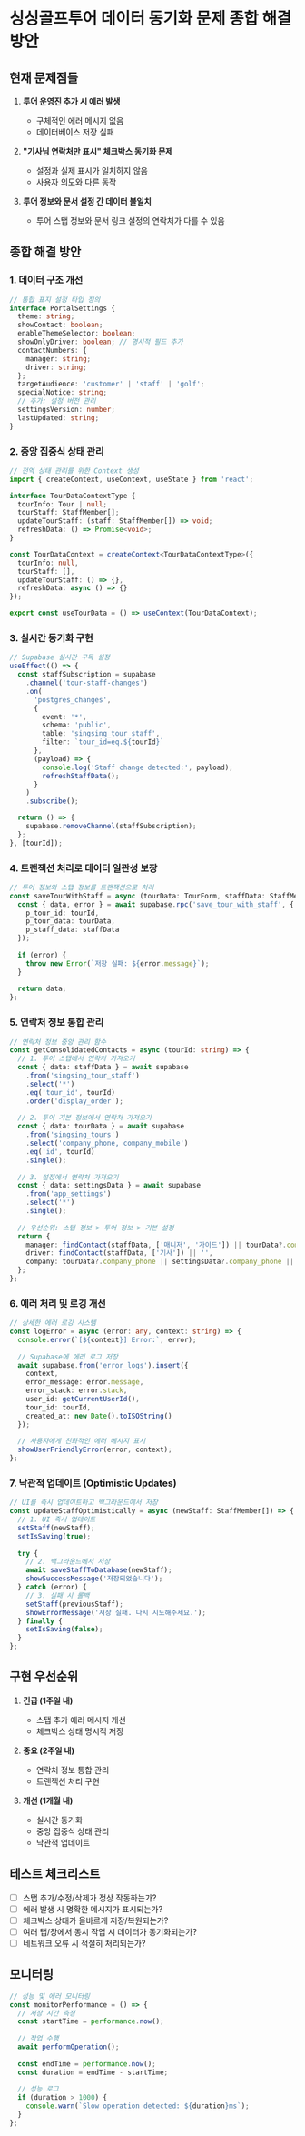 # 싱싱골프투어 데이터 동기화 문제 종합 해결 방안

## 현재 문제점들

1. **투어 운영진 추가 시 에러 발생**
   - 구체적인 에러 메시지 없음
   - 데이터베이스 저장 실패

2. **"기사님 연락처만 표시" 체크박스 동기화 문제**
   - 설정과 실제 표시가 일치하지 않음
   - 사용자 의도와 다른 동작

3. **투어 정보와 문서 설정 간 데이터 불일치**
   - 투어 스탭 정보와 문서 링크 설정의 연락처가 다를 수 있음

## 종합 해결 방안

### 1. 데이터 구조 개선

```typescript
// 통합 표지 설정 타입 정의
interface PortalSettings {
  theme: string;
  showContact: boolean;
  enableThemeSelector: boolean;
  showOnlyDriver: boolean; // 명시적 필드 추가
  contactNumbers: {
    manager: string;
    driver: string;
  };
  targetAudience: 'customer' | 'staff' | 'golf';
  specialNotice: string;
  // 추가: 설정 버전 관리
  settingsVersion: number;
  lastUpdated: string;
}
```

### 2. 중앙 집중식 상태 관리

```typescript
// 전역 상태 관리를 위한 Context 생성
import { createContext, useContext, useState } from 'react';

interface TourDataContextType {
  tourInfo: Tour | null;
  tourStaff: StaffMember[];
  updateTourStaff: (staff: StaffMember[]) => void;
  refreshData: () => Promise<void>;
}

const TourDataContext = createContext<TourDataContextType>({
  tourInfo: null,
  tourStaff: [],
  updateTourStaff: () => {},
  refreshData: async () => {}
});

export const useTourData = () => useContext(TourDataContext);
```

### 3. 실시간 동기화 구현

```typescript
// Supabase 실시간 구독 설정
useEffect(() => {
  const staffSubscription = supabase
    .channel('tour-staff-changes')
    .on(
      'postgres_changes',
      {
        event: '*',
        schema: 'public',
        table: 'singsing_tour_staff',
        filter: `tour_id=eq.${tourId}`
      },
      (payload) => {
        console.log('Staff change detected:', payload);
        refreshStaffData();
      }
    )
    .subscribe();

  return () => {
    supabase.removeChannel(staffSubscription);
  };
}, [tourId]);
```

### 4. 트랜잭션 처리로 데이터 일관성 보장

```typescript
// 투어 정보와 스탭 정보를 트랜잭션으로 처리
const saveTourWithStaff = async (tourData: TourForm, staffData: StaffMember[]) => {
  const { data, error } = await supabase.rpc('save_tour_with_staff', {
    p_tour_id: tourId,
    p_tour_data: tourData,
    p_staff_data: staffData
  });
  
  if (error) {
    throw new Error(`저장 실패: ${error.message}`);
  }
  
  return data;
};
```

### 5. 연락처 정보 통합 관리

```typescript
// 연락처 정보 중앙 관리 함수
const getConsolidatedContacts = async (tourId: string) => {
  // 1. 투어 스탭에서 연락처 가져오기
  const { data: staffData } = await supabase
    .from('singsing_tour_staff')
    .select('*')
    .eq('tour_id', tourId)
    .order('display_order');
  
  // 2. 투어 기본 정보에서 연락처 가져오기
  const { data: tourData } = await supabase
    .from('singsing_tours')
    .select('company_phone, company_mobile')
    .eq('id', tourId)
    .single();
  
  // 3. 설정에서 연락처 가져오기
  const { data: settingsData } = await supabase
    .from('app_settings')
    .select('*')
    .single();
  
  // 우선순위: 스탭 정보 > 투어 정보 > 기본 설정
  return {
    manager: findContact(staffData, ['매니저', '가이드']) || tourData?.company_mobile || settingsData?.default_mobile,
    driver: findContact(staffData, ['기사']) || '',
    company: tourData?.company_phone || settingsData?.company_phone || '031-215-3990'
  };
};
```

### 6. 에러 처리 및 로깅 개선

```typescript
// 상세한 에러 로깅 시스템
const logError = async (error: any, context: string) => {
  console.error(`[${context}] Error:`, error);
  
  // Supabase에 에러 로그 저장
  await supabase.from('error_logs').insert({
    context,
    error_message: error.message,
    error_stack: error.stack,
    user_id: getCurrentUserId(),
    tour_id: tourId,
    created_at: new Date().toISOString()
  });
  
  // 사용자에게 친화적인 에러 메시지 표시
  showUserFriendlyError(error, context);
};
```

### 7. 낙관적 업데이트 (Optimistic Updates)

```typescript
// UI를 즉시 업데이트하고 백그라운드에서 저장
const updateStaffOptimistically = async (newStaff: StaffMember[]) => {
  // 1. UI 즉시 업데이트
  setStaff(newStaff);
  setIsSaving(true);
  
  try {
    // 2. 백그라운드에서 저장
    await saveStaffToDatabase(newStaff);
    showSuccessMessage('저장되었습니다');
  } catch (error) {
    // 3. 실패 시 롤백
    setStaff(previousStaff);
    showErrorMessage('저장 실패. 다시 시도해주세요.');
  } finally {
    setIsSaving(false);
  }
};
```

## 구현 우선순위

1. **긴급 (1주일 내)**
   - 스탭 추가 에러 메시지 개선
   - 체크박스 상태 명시적 저장

2. **중요 (2주일 내)**
   - 연락처 정보 통합 관리
   - 트랜잭션 처리 구현

3. **개선 (1개월 내)**
   - 실시간 동기화
   - 중앙 집중식 상태 관리
   - 낙관적 업데이트

## 테스트 체크리스트

- [ ] 스탭 추가/수정/삭제가 정상 작동하는가?
- [ ] 에러 발생 시 명확한 메시지가 표시되는가?
- [ ] 체크박스 상태가 올바르게 저장/복원되는가?
- [ ] 여러 탭/창에서 동시 작업 시 데이터가 동기화되는가?
- [ ] 네트워크 오류 시 적절히 처리되는가?

## 모니터링

```typescript
// 성능 및 에러 모니터링
const monitorPerformance = () => {
  // 저장 시간 측정
  const startTime = performance.now();
  
  // 작업 수행
  await performOperation();
  
  const endTime = performance.now();
  const duration = endTime - startTime;
  
  // 성능 로그
  if (duration > 1000) {
    console.warn(`Slow operation detected: ${duration}ms`);
  }
};
```
